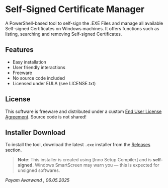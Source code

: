 # Self-Signed Certificate Manager
A PowerShell-based tool to self-sign the .EXE Files and manage all available Self-signed Certificates on Windows machines.
It offers functions such as listing, searching and removing Self-signed Certificates.


## Features
- Easy installation
- User friendly interactions
- Freeware
- No source code included
- Licensed under EULA (see LICENSE.txt)



## License
This software is freeware and distributed under a custom [End User License Agreement](LICENSE.txt). Source code is not shared!


## Installer Download

To install the tool, download the latest `.exe` installer from the [Releases](https://github.com/payam-avarwand/SSCM/releases) section.

> **Note**: This installer is created using [Inno Setup Compiler] and is **self-signed**. Windows SmartScreen may warn you — this is expected for unsigned softwares.



_Payam Avarwand	,	06.05.2025_
